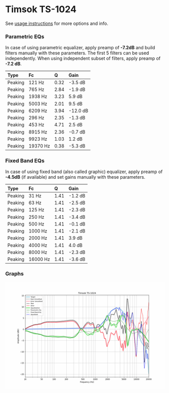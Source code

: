 # Timsok TS-1024
See [usage instructions](https://github.com/jaakkopasanen/AutoEq#usage) for more options and info.

### Parametric EQs
In case of using parametric equalizer, apply preamp of **-7.2dB** and build filters manually
with these parameters. The first 5 filters can be used independently.
When using independent subset of filters, apply preamp of **-7.2 dB**.

| Type    | Fc       |    Q | Gain     |
|:--------|:---------|:-----|:---------|
| Peaking | 121 Hz   | 0.32 | -3.5 dB  |
| Peaking | 765 Hz   | 2.84 | -1.9 dB  |
| Peaking | 1938 Hz  | 3.23 | 5.9 dB   |
| Peaking | 5003 Hz  | 2.01 | 9.5 dB   |
| Peaking | 6209 Hz  | 3.94 | -12.0 dB |
| Peaking | 296 Hz   | 2.35 | -1.3 dB  |
| Peaking | 453 Hz   | 4.71 | 2.5 dB   |
| Peaking | 8915 Hz  | 2.36 | -0.7 dB  |
| Peaking | 9923 Hz  | 1.03 | 1.2 dB   |
| Peaking | 19370 Hz | 0.38 | -5.3 dB  |

### Fixed Band EQs
In case of using fixed band (also called graphic) equalizer, apply preamp of **-4.5dB**
(if available) and set gains manually with these parameters.

| Type    | Fc       |    Q | Gain    |
|:--------|:---------|:-----|:--------|
| Peaking | 31 Hz    | 1.41 | -1.2 dB |
| Peaking | 63 Hz    | 1.41 | -2.5 dB |
| Peaking | 125 Hz   | 1.41 | -2.3 dB |
| Peaking | 250 Hz   | 1.41 | -3.4 dB |
| Peaking | 500 Hz   | 1.41 | -0.1 dB |
| Peaking | 1000 Hz  | 1.41 | -2.1 dB |
| Peaking | 2000 Hz  | 1.41 | 3.9 dB  |
| Peaking | 4000 Hz  | 1.41 | 4.0 dB  |
| Peaking | 8000 Hz  | 1.41 | -2.3 dB |
| Peaking | 16000 Hz | 1.41 | -3.6 dB |

### Graphs
![](./Timsok%20TS-1024.png)